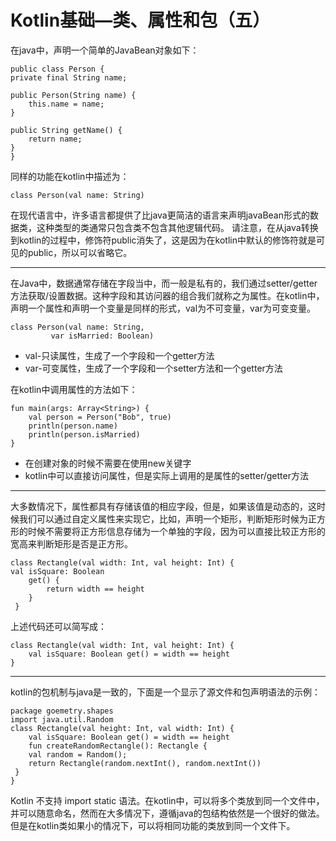 # Kotlin基础—类、属性和包（五）

在java中，声明一个简单的JavaBean对象如下：

    public class Person {
    private final String name;

    public Person(String name) {
        this.name = name;
    }

    public String getName() {
        return name;
    }
    }
同样的功能在kotlin中描述为：

    class Person(val name: String)
在现代语言中，许多语言都提供了比java更简洁的语言来声明javaBean形式的数据类，这种类型的类通常只包含类不包含其他逻辑代码。
请注意，在从java转换到kotlin的过程中，修饰符public消失了，这是因为在kotlin中默认的修饰符就是可见的public，所以可以省略它。
***
在Java中，数据通常存储在字段当中，而一般是私有的，我们通过setter/getter方法获取/设置数据。这种字段和其访问器的组合我们就称之为属性。在kotlin中，声明一个属性和声明一个变量是同样的形式，val为不可变量，var为可变变量。

    class Person(val name: String,
             var isMarried: Boolean)
	
* val-只读属性，生成了一个字段和一个getter方法
* var-可变属性，生成了一个字段和一个setter方法和一个getter方法

在kotlin中调用属性的方法如下：

    fun main(args: Array<String>) {
	    val person = Person("Bob", true)
	    println(person.name)
	    println(person.isMarried)
    }

* 在创建对象的时候不需要在使用new关键字
* kotlin中可以直接访问属性，但是实际上调用的是属性的setter/getter方法
***
大多数情况下，属性都具有存储该值的相应字段，但是，如果该值是动态的，这时候我们可以通过自定义属性来实现它，比如，声明一个矩形，判断矩形时候为正方形的时候不需要将正方形信息存储为一个单独的字段，因为可以直接比较正方形的宽高来判断矩形是否是正方形。

    class Rectangle(val width: Int, val height: Int) {
    val isSquare: Boolean
        get() {
            return width == height
        }
     }
上述代码还可以简写成：

    class Rectangle(val width: Int, val height: Int) {
	    val isSquare: Boolean get() = width == height
    }
***
kotlin的包机制与java是一致的，下面是一个显示了源文件和包声明语法的示例：

    package goemetry.shapes
    import java.util.Random
    class Rectangle(val height: Int, val width: Int) {
	    val isSquare: Boolean get() = width == height
	    fun createRandomRectangle(): Rectangle {
        val random = Random();
        return Rectangle(random.nextInt(), random.nextInt())
     }
    }
Kotlin 不支持 import static 语法。在kotlin中，可以将多个类放到同一个文件中，并可以随意命名，然而在大多情况下，遵循java的包结构依然是一个很好的做法。但是在kotlin类如果小的情况下，可以将相同功能的类放到同一个文件下。